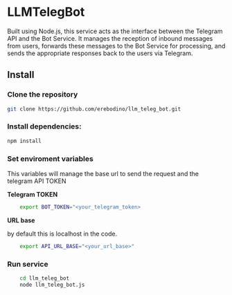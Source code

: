 
# LLMTelegBot

Built using Node.js, this service acts as the interface between the
Telegram API and the Bot Service. It manages the reception of inbound messages from
users, forwards these messages to the Bot Service for processing, and sends the
appropriate responses back to the users via Telegram.

## Install

### Clone the repository

```bash
git clone https://github.com/erebodino/llm_teleg_bot.git
```

### Install dependencies:

```bash
npm install
```

### Set enviroment variables

This variables will manage the base url to send the request and the telegram API TOKEN

**Telegram TOKEN**
```bash
    export BOT_TOKEN="<your_telegram_token>
```
**URL base**

by default this is localhost in the code.
```bash
    export API_URL_BASE="<your_url_base>"
```
### Run service
```bash
    cd llm_teleg_bot
    node llm_teleg_bot.js
```





